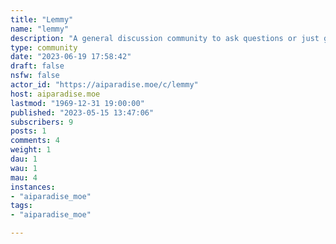 ```yaml
---
title: "Lemmy" 
name: "lemmy"
description: "A general discussion community to ask questions or just general discussions "
type: community
date: "2023-06-19 17:58:42"
draft: false
nsfw: false
actor_id: "https://aiparadise.moe/c/lemmy"
host: aiparadise.moe
lastmod: "1969-12-31 19:00:00"
published: "2023-05-15 13:47:06"
subscribers: 9
posts: 1
comments: 4
weight: 1
dau: 1
wau: 1
mau: 4
instances:
- "aiparadise_moe"
tags: 
- "aiparadise_moe"

---
```

